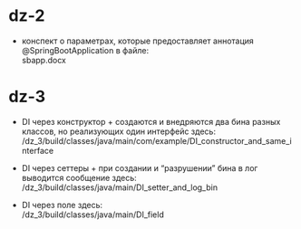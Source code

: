 # dz-2
* конспект о параметрах, которые предоставляет аннотация @SpringBootApplication в файле:  
 sbapp.docx

# dz-3
* DI через конструктор + создаются и внедряются два бина разных классов, но реализующих один интерфейс здесь:
 /dz_3/build/classes/java/main/com/example/DI_constructor_and_same_interface

* DI через сеттеры + при создании и “разрушении” бина в лог выводится сообщение здесь:
/dz_3/build/classes/java/main/DI_setter_and_log_bin

* DI через поле здесь:  
/dz_3/build/classes/java/main/DI_field
